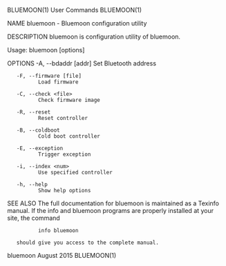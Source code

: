 BLUEMOON(1)                                                        User Commands                                                       BLUEMOON(1)

NAME
       bluemoon - Bluemoon configuration utility

DESCRIPTION
       bluemoon is configuration utility of bluemoon.

Usage:
              bluemoon [options]

OPTIONS
       -A, --bdaddr [addr]
              Set Bluetooth address

       -F, --firmware [file]
              Load firmware

       -C, --check <file>
              Check firmware image

       -R, --reset
              Reset controller

       -B, --coldboot
              Cold boot controller

       -E, --exception
              Trigger exception

       -i, --index <num>
              Use specified controller

       -h, --help
              Show help options

SEE ALSO
       The  full  documentation  for bluemoon is maintained as a Texinfo manual.  If the info and bluemoon programs are properly installed at your
       site, the command

              info bluemoon

       should give you access to the complete manual.

bluemoon                                                            August 2015                                                        BLUEMOON(1)
